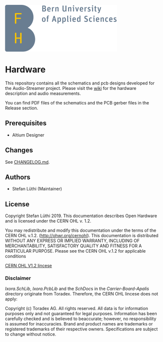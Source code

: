 ![BFH Logo](doc/BFH-logo-en.svg)

# Hardware

This repository contains all the schematics and pcb designs developed for the
Audio-Streamer project. Please visit the [wiki](https://github.com/BFH-AudioStreamer/hardware/wiki) for the hardware description and 
audio measurements.

You can find PDF files of the schematics and the PCB gerber files in the Release section.


## Prerequisites
- Altium Designer

## Changes
See [CHANGELOG.md](CHANGELOG.md).

## Authors
- Stefan Lüthi (Maintainer)

## License
Copyright Stefan Lüthi 2019.
This documentation describes Open Hardware and is licensed under the
CERN OHL v. 1.2.

You may redistribute and modify this documentation under the terms of the
CERN OHL v.1.2. (http://ohwr.org/cernohl). This documentation is distributed
WITHOUT ANY EXPRESS OR IMPLIED WARRANTY, INCLUDING OF
MERCHANTABILITY, SATISFACTORY QUALITY AND FITNESS FOR A
PARTICULAR PURPOSE. Please see the CERN OHL v.1.2 for applicable
conditions

[CERN OHL V1.2 lincese](LICENSE.md)

### Disclaimer
*Ixora.SchLib*, *Ixora.PcbLib* and the *SchDoc*s in the *Carrier-Board-Apalis* 
directory originate from Toradex. Therefore, the CERN OHL lincese does not apply:

Copyright (c) Toradex AG. All rights reserved. All data is for information 
purposes only and not guaranteed for legal purposes. Information has been 
carefully checked and is believed to beaccurate; however, no responsibility is 
assumed for inaccuracies. Brand and product names are trademarks or registered 
trademarks of their respective owners. Specifications are subject to change 
without notice.